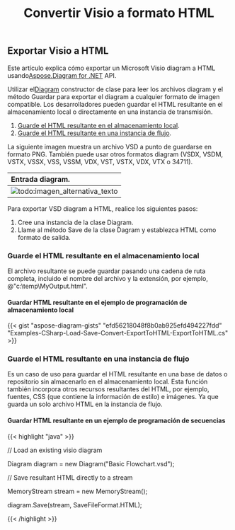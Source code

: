 ﻿---
title:  Convertir Visio a formato HTML
linktitle: Convertir Visio a HTML
type: docs
weight: 30
url: /es/net/convert-visio-to-html/
description: Este tema le muestra cómo Aspose.Diagram permite convertir Visio a formatos html. Convierta VSD, VSS, VDW, VST, VSDX, VSSX, VSTX, VSDM, VSTM,VSSM a html con unas pocas líneas de código.
---
## **Exportar Visio a HTML**
 Este artículo explica cómo exportar un Microsoft Visio diagram a HTML usando[Aspose.Diagram for .NET](https://products.aspose.com/diagram/net/) API.

 Utilizar el[Diagram](http://www.aspose.com/api/net/diagram/aspose.diagram/diagram) constructor de clase para leer los archivos diagram y el método Guardar para exportar el diagram a cualquier formato de imagen compatible. Los desarrolladores pueden guardar el HTML resultante en el almacenamiento local o directamente en una instancia de transmisión.

1. [Guarde el HTML resultante en el almacenamiento local](https://docs.aspose.com/diagram/net/convert-visio-to-html/#save-resultant-html-in-the-local-storage).
1. [Guarde el HTML resultante en una instancia de flujo](https://docs.aspose.com/diagram/net/convert-visio-to-html/#save-resultant-html-in-a-stream-instance).

La siguiente imagen muestra un archivo VSD a punto de guardarse en formato PNG. También puede usar otros formatos diagram (VSDX, VSDM, VSTX, VSSX, VSS, VSSM, VDX, VST, VSTX, VDX, VTX o 34711).

|**Entrada diagram.**|
|:- |
|![todo:imagen_alternativa_texto](how-to-convert-a-visio-diagram_6.png)|
Para exportar VSD diagram a HTML, realice los siguientes pasos:

1. Cree una instancia de la clase Diagram.
1. Llame al método Save de la clase Dagram y establezca HTML como formato de salida.
### **Guarde el HTML resultante en el almacenamiento local**
El archivo resultante se puede guardar pasando una cadena de ruta completa, incluido el nombre del archivo y la extensión, por ejemplo, @"c:\temp\MyOutput.html".
#### **Guardar HTML resultante en el ejemplo de programación de almacenamiento local**
{{< gist "aspose-diagram-gists" "efd56218048f8b0ab925efd494227fdd" "Examples-CSharp-Load-Save-Convert-ExportToHTML-ExportToHTML.cs" >}}



### **Guarde el HTML resultante en una instancia de flujo**
Es un caso de uso para guardar el HTML resultante en una base de datos o repositorio sin almacenarlo en el almacenamiento local. Esta función también incorpora otros recursos resultantes del HTML, por ejemplo, fuentes, CSS (que contiene la información de estilo) e imágenes. Ya que guarda un solo archivo HTML en la instancia de flujo.
#### **Guardar HTML resultante en un ejemplo de programación de secuencias**
{{< highlight "java" >}}

 // Load an existing visio diagram

Diagram diagram = new Diagram("Basic Flowchart.vsd");

// Save resultant HTML directly to a stream

MemoryStream stream = new MemoryStream();

diagram.Save(stream, SaveFileFormat.HTML);



{{< /highlight >}}
